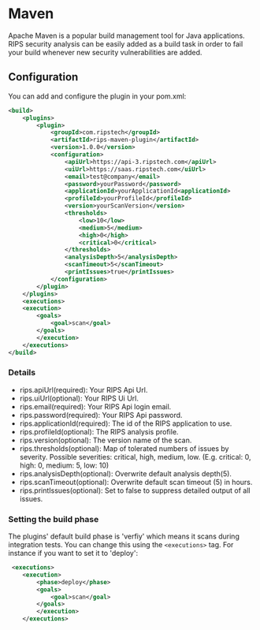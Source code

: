 # Maven

Apache Maven is a popular build management tool for Java applications. RIPS security analysis can be easily added as a build task in order to fail your build whenever new security vulnerabilities are added.

## Configuration

You can add and configure the plugin in your pom.xml:
```XML
<build>
	<plugins>
		<plugin>
			<groupId>com.ripstech</groupId>
			<artifactId>rips-maven-plugin</artifactId>
			<version>1.0.0</version>
			<configuration>
				<apiUrl>https://api-3.ripstech.com</apiUrl>
				<uiUrl>https://saas.ripstech.com</uiUrl>
				<email>test@company</email>
				<password>yourPassword</password>
				<applicationId>yourApplicationId<applicationId>
				<profileId>yourProfileId</profileId>
				<version>yourScanVersion</version>
				<thresholds>
					<low>10</low>
					<medium>5</medium>
					<high>0</high>
					<critical>0</critical>
				</thresholds>
				<analysisDepth>5</analysisDepth>
				<scanTimeout>5</scanTimeout>
				<printIssues>true</printIssues>
			</configuration>
		</plugin>
	</plugins>
	<executions>
	<execution>
		<goals>
			<goal>scan</goal>
		</goals>
		</execution>
	</executions>
</build>
```

### Details

- rips.apiUrl(required): Your RIPS Api Url.
- rips.uiUrl(optional): Your RIPS Ui Url.
- rips.email(required): Your RIPS Api login email.
- rips.password(required): Your RIPS Api password.
- rips.applicationId(required): The id of the RIPS application to use.
- rips.profileId(optional): The RIPS analysis profile.
- rips.version(optional): The version name of the scan. 
- rips.thresholds(optional): Map of tolerated numbers of issues by severity. Possible severities: critical, high, medium, low. (E.g. critical: 0, high: 0, medium: 5, low: 10) 
- rips.analysisDepth(optional): Overwrite default analysis depth(5).
- rips.scanTimeout(optional): Overwrite default scan timeout (5) in hours.
- rips.printIssues(optional): Set to false to suppress detailed output of all issues.

### Setting the build phase
The plugins' default build phase is 'verfiy' which means it scans during integration tests.
You can change this using the ```<executions>``` tag. For instance if you want to set it to 'deploy':

```XML
 <executions>
	<execution>
		<phase>deploy</phase>
		<goals>
			<goal>scan</goal>
		</goals>
		</execution>
	</executions>
```